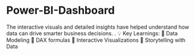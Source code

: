 # Power-BI-Dashboard
 The interactive visuals and detailed insights have helped  understand how data can drive smarter business decisions. .  💡 Key Learnings: 🔹 Data Modeling 🔹 DAX formulas 🔹 Interactive Visualizations 🔹 Storytelling with Data
